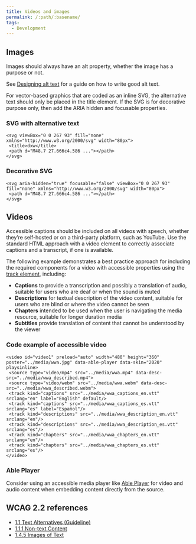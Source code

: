 ```yaml
---
title: Videos and images
permalink: /:path/:basename/
tags:
  - Development
---
```

## Images

Images should always have an alt property, whether the image has a purpose or not. 

See [Designing alt text](/content/designing-alt-text/) for a guide on how to write good alt text.

For vector-based graphics that are coded as an inline SVG, the alternative text should only be placed in the title element. If the SVG is for decorative purpose only, then add the ARIA hidden and focusable properties.

### SVG with alternative text

```
<svg viewBox="0 0 267 93" fill="none" xmlns="http://www.w3.org/2000/svg" width="80px">
 <title>dxw</title>
 <path d="M48.7 27.666c4.586 ..."></path>
</svg>
```

### Decorative SVG

```
<svg aria-hidden="true" focusable="false" viewBox="0 0 267 93" fill="none" xmlns="http://www.w3.org/2000/svg" width="80px">
 <path d="M48.7 27.666c4.586 ..."></path>
</svg>
```

## Videos

Accessible captions should be included on all videos with speech, whether they’re self-hosted or on a third-party platform, such as YouTube. Use the standard HTML approach with a video element to correctly associate captions and a transcript, if one is available.

The following example demonstrates a best practice approach for including the required components for a video with accessible properties using the [track element](https://developer.mozilla.org/en-US/docs/Web/HTML/Element/track), including:

* **Captions** to provide a transcription and possibly a translation of audio, suitable for users who are deaf or when the sound is muted
* **Descriptions** for textual description of the video content, suitable for users who are blind or where the video cannot be seen
* **Chapters** intended to be used when the user is navigating the media resource, suitable for longer duration media
* **Subtitles** provide translation of content that cannot be understood by the viewer

### Code example of accessible video

```
<video id="video1" preload="auto" width="480" height="360" poster="../media/wwa.jpg" data-able-player data-skin="2020" playsinline>
 <source type="video/mp4" src="../media/wwa.mp4" data-desc-src="../media/wwa_described.mp4">
 <source type="video/webm" src="../media/wwa.webm" data-desc-src="../media/wwa_described.webm">
 <track kind="captions" src="../media/wwa_captions_en.vtt" srclang="en" label="English" default/>
 <track kind="captions" src="../media/wwa_captions_es.vtt" srclang="es" label="Español"/>
 <track kind="descriptions" src="../media/wwa_description_en.vtt" srclang="en"/>
 <track kind="descriptions" src="../media/wwa_description_es.vtt" srclang="es"/>
 <track kind="chapters" src="../media/wwa_chapters_en.vtt" srclang="en"/>
 <track kind="chapters" src="../media/wwa_chapters_es.vtt" srclang="es"/>
</video>
```

### Able Player

Consider using an accessible media player like [Able Player](https://ableplayer.github.io/ableplayer/) for video and audio content when embedding content directly from the source.

## WCAG 2.2 references

* [1.1 Text Alternatives (Guideline)](https://www.w3.org/WAI/WCAG20/quickref/?showtechniques=14%2C128&currentsidebar=%23col_overview&tags=images%2Cimages-of-text%2Ctext-alternatives#text-equiv)
* [1.1.1 Non-text Content](https://www.w3.org/WAI/WCAG20/quickref/?showtechniques=14%2C128&currentsidebar=%23col_overview#text-equiv-all)
* [1.4.5 Images of Text](https://www.w3.org/WAI/WCAG20/quickref/#qr-visual-audio-contrast-text-presentation)
